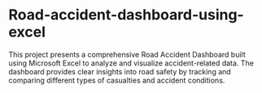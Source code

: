 # Road-accident-dashboard-using-excel
This project presents a comprehensive Road Accident Dashboard built using Microsoft Excel to analyze and visualize accident-related data. The dashboard provides clear insights into road safety by tracking and comparing different types of casualties and accident conditions.
